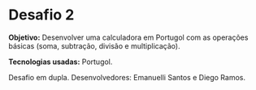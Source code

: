 <h1>Desafio 2</h1>

<b>Objetivo:</b> Desenvolver uma calculadora em Portugol com as operações básicas (soma, subtração, divisão e multiplicação).

<b>Tecnologias usadas:</b> Portugol.

Desafio em dupla. Desenvolvedores: Emanuelli Santos e Diego Ramos.
